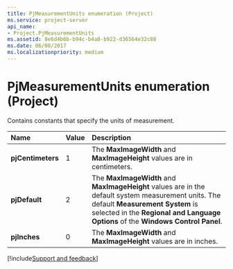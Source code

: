 ```yaml
---
title: PjMeasurementUnits enumeration (Project)
ms.service: project-server
api_name:
- Project.PjMeasurementUnits
ms.assetid: 8e6d4b6b-b94c-b4a0-b922-d36564e32c88
ms.date: 06/08/2017
ms.localizationpriority: medium
---
```



# PjMeasurementUnits enumeration (Project)

Contains constants that specify the units of measurement.



|Name|Value|Description|
|:-----|:-----|:-----|
|**pjCentimeters**|1|The **MaxImageWidth** and **MaxImageHeight** values are in centimeters.|
|**pjDefault**|2|The **MaxImageWidth** and **MaxImageHeight** values are in the default system measurement units. The default **Measurement System** is selected in the **Regional and Language Options** of the **Windows Control Panel**.|
|**pjInches**|0|The **MaxImageWidth** and **MaxImageHeight** values are in inches.|

[!include[Support and feedback](~/includes/feedback-boilerplate.md)]